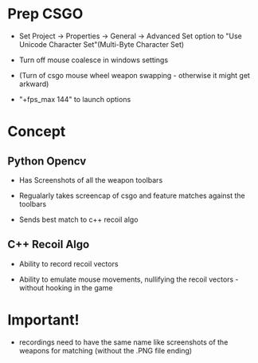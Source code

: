 # Prep CSGO

* Set Project -> Properties -> General -> Advanced Set option to "Use Unicode Character Set"(Multi-Byte Character Set)

* Turn off mouse coalesce in windows settings

* (Turn of csgo mouse wheel weapon swapping - otherwise it might get arkward)

* "+fps_max 144" to launch options


# Concept

## Python Opencv

* Has Screenshots of all the weapon toolbars

* Regualarly takes screencap of csgo and feature matches against the toolbars

* Sends best match to c++ recoil algo

## C++ Recoil Algo

* Ability to record recoil vectors

* Ability to emulate mouse movements, nullifying the recoil vectors - without hooking in the game

# Important!

* recordings need to have the same name like screenshots of the weapons for matching (without the .PNG file ending)